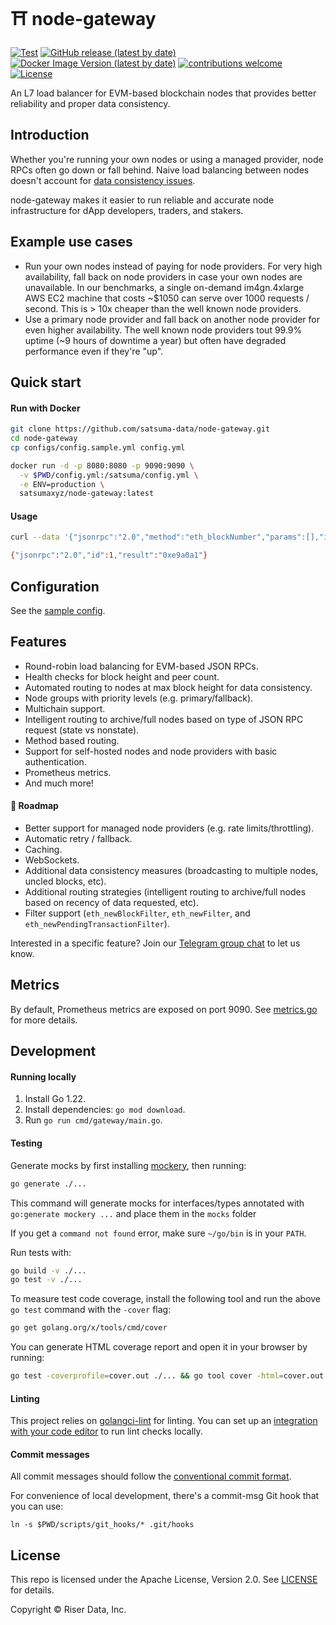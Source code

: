 # ⛩ node-gateway

[![Test](https://github.com/satsuma-xyz/node-gateway/actions/workflows/test.yml/badge.svg)](https://github.com/satsuma-xyz/node-gateway/actions/workflows/test.yml)
[![GitHub release (latest by date)](https://img.shields.io/github/v/release/satsuma-xyz/node-gateway)](https://github.com/satsuma-xyz/node-gateway/releases)
[![Docker Image Version (latest by date)](https://img.shields.io/docker/v/satsumaxyz/node-gateway?logo=docker)](https://hub.docker.com/r/satsumaxyz/node-gateway/tags)
[![contributions welcome](https://img.shields.io/badge/contributions-welcome-brightgreen.svg?style=flat)](https://github.com/satsuma-xyz/node-gateway/issues)
[![License](https://img.shields.io/badge/License-Apache_2.0-blue.svg)](https://github.com/satsuma-xyz/node-gateway/blob/main/LICENSE)

An L7 load balancer for EVM-based blockchain nodes that provides better
reliability and proper data consistency.

## Introduction

Whether you're running your own nodes or using a managed provider, node RPCs
often go down or fall behind. Naive load balancing between nodes doesn't
account for [data consistency issues](https://alchemy.com/blog/data-accuracy).

node-gateway makes it easier to run reliable and accurate node infrastructure
for dApp developers, traders, and stakers.

## Example use cases

- Run your own nodes instead of paying for node providers. For very high availability, fall back on node providers in case your own nodes are unavailable. In our benchmarks, a single on-demand im4gn.4xlarge AWS EC2 machine that costs ~$1050 can serve over 1000 requests / second. This is > 10x cheaper than the well known node providers.
- Use a primary node provider and fall back on another node provider for even higher availability. The well known node providers tout 99.9% uptime (~9 hours of downtime a year) but often have degraded performance even if they're "up".

## Quick start

#### Run with Docker

```sh
git clone https://github.com/satsuma-data/node-gateway.git
cd node-gateway
cp configs/config.sample.yml config.yml

docker run -d -p 8080:8080 -p 9090:9090 \
  -v $PWD/config.yml:/satsuma/config.yml \
  -e ENV=production \
  satsumaxyz/node-gateway:latest
```

#### Usage

```sh
curl --data '{"jsonrpc":"2.0","method":"eth_blockNumber","params":[],"id":1}' http://localhost:8080

{"jsonrpc":"2.0","id":1,"result":"0xe9a0a1"}
```

## Configuration

See the [sample config](/configs/config.sample.yml).

## Features

- Round-robin load balancing for EVM-based JSON RPCs.
- Health checks for block height and peer count.
- Automated routing to nodes at max block height for data consistency.
- Node groups with priority levels (e.g. primary/fallback).
- Multichain support.
- Intelligent routing to archive/full nodes based on type of JSON RPC request (state vs nonstate).
- Method based routing.
- Support for self-hosted nodes and node providers with basic authentication.
- Prometheus metrics.
- And much more!

#### 🔮 Roadmap

- Better support for managed node providers (e.g. rate limits/throttling).
- Automatic retry / fallback.
- Caching.
- WebSockets.
- Additional data consistency measures (broadcasting to multiple nodes, uncled blocks, etc).
- Additional routing strategies (intelligent routing to archive/full nodes based on recency of data requested, etc).
- Filter support (`eth_newBlockFilter`, `eth_newFilter`, and `eth_newPendingTransactionFilter`).

Interested in a specific feature? Join our [Telegram group chat](https://t.me/+9X-jV6P1z45hN2Ux) to let us know.

## Metrics

By default, Prometheus metrics are exposed on port 9090. See
[metrics.go](/internal/metrics/metrics.go) for more details.

## Development

#### Running locally

1. Install Go 1.22.
2. Install dependencies: `go mod download`.
3. Run `go run cmd/gateway/main.go`.

#### Testing

Generate mocks by first installing [mockery](https://github.com/vektra/mockery#installation), then running:

```sh
go generate ./...
```

This command will generate mocks for interfaces/types annotated with `go:generate mockery ...` and place them in the `mocks` folder

If you get a `command not found` error, make sure `~/go/bin` is in your `PATH`.

Run tests with:

```sh
go build -v ./...
go test -v ./...
```

To measure test code coverage, install the following tool and run the above `go test` command with the `-cover` flag:
```sh
go get golang.org/x/tools/cmd/cover
```

You can generate HTML coverage report and open it in your browser by running:
```sh
go test -coverprofile=cover.out ./... && go tool cover -html=cover.out
```

#### Linting

This project relies on [golangci-lint](https://github.com/golangci/golangci-lint) for linting. You can set up an [integration with your code editor](https://golangci-lint.run/usage/integrations/) to run lint checks locally.

#### Commit messages

All commit messages should follow the [conventional commit format](https://conventionalcommits.org).

For convenience of local development, there's a commit-msg Git hook that you can use:

```
ln -s $PWD/scripts/git_hooks/* .git/hooks
```

## License

This repo is licensed under the Apache License, Version 2.0. See [LICENSE]() for details.

Copyright © Riser Data, Inc.
